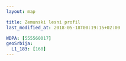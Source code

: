```yaml
---
layout: map

title: Zemunski lesni profil
last_modified_at: 2018-05-18T00:19:15+02:00

WDPA: [555560017]
geoSrbija:
  L1_183: [168]
---
```

